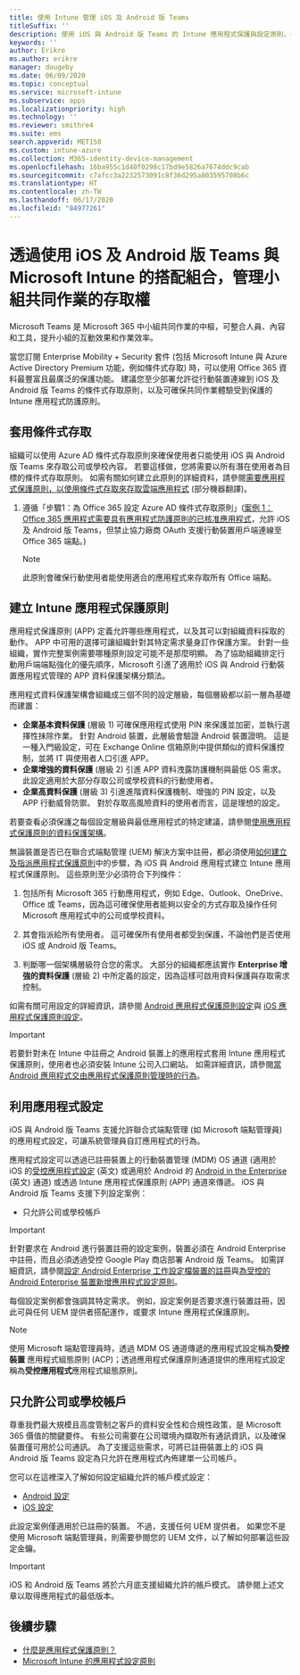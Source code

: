 ```yaml
---
title: 使用 Intune 管理 iOS 及 Android 版 Teams
titleSuffix: ''
description: 使用 iOS 與 Android 版 Teams 的 Intune 應用程式保護與設定原則，確保一律可使用保護措施來存取小組共同作業體驗。
keywords: ''
author: Erikre
ms.author: erikre
manager: dougeby
ms.date: 06/09/2020
ms.topic: conceptual
ms.service: microsoft-intune
ms.subservice: apps
ms.localizationpriority: high
ms.technology: ''
ms.reviewer: smithre4
ms.suite: ems
search.appverid: MET150
ms.custom: intune-azure
ms.collection: M365-identity-device-management
ms.openlocfilehash: 16ba955c1d40f0298c17bd9e5826a7674ddc9cab
ms.sourcegitcommit: c7afcc3a2232573091c8f36d295a803595708b6c
ms.translationtype: HT
ms.contentlocale: zh-TW
ms.lasthandoff: 06/17/2020
ms.locfileid: "84977261"
---
```

# <a name="manage-team-collaboration-access-by-using-teams-for-ios-and-android-with-microsoft-intune"></a>透過使用 iOS 及 Android 版 Teams 與 Microsoft Intune 的搭配組合，管理小組共同作業的存取權

Microsoft Teams 是 Microsoft 365 中小組共同作業的中樞，可整合人員、內容和工具，提升小組的互動效果和作業效率。

當您訂閱 Enterprise Mobility + Security 套件 (包括 Microsoft Intune 與 Azure Active Directory Premium 功能，例如條件式存取) 時，可以使用 Office 365 資料最豐富且最廣泛的保護功能。 建議您至少部署允許從行動裝置連線到 iOS 及 Android 版 Teams 的條件式存取原則，以及可確保共同作業體驗受到保護的 Intune 應用程式防護原則。

## <a name="apply-conditional-access"></a>套用條件式存取
組織可以使用 Azure AD 條件式存取原則來確保使用者只能使用 iOS 與 Android 版 Teams 來存取公司或學校內容。 若要這樣做，您將需要以所有潛在使用者為目標的條件式存取原則。 如需有關如何建立此原則的詳細資料，請參閱[需要應用程式保護原則，以使用條件式存取來存取雲端應用程式](https://docs.microsoft.com/azure/active-directory/conditional-access/app-protection-based-conditional-access) \(部分機器翻譯\)。

1. 遵循「步驟1：為 Office 365 設定 Azure AD 條件式存取原則」([案例 1：Office 365 應用程式需要具有應用程式防護原則的已核准應用程式](https://docs.microsoft.com/azure/active-directory/conditional-access/app-protection-based-conditional-access#scenario-1-office-365-apps-require-approved-apps-with-app-protection-policies)，允許 iOS 及 Android 版 Teams，但禁止協力廠商 OAuth 支援行動裝置用戶端連線至 Office 365 端點。)

   >[!NOTE]
   > 此原則會確保行動使用者能使用適合的應用程式來存取所有 Office 端點。

## <a name="create-intune-app-protection-policies"></a>建立 Intune 應用程式保護原則

應用程式保護原則 (APP) 定義允許哪些應用程式，以及其可以對組織資料採取的動作。 APP 中可用的選擇可讓組織針對其特定需求量身訂作保護方案。 針對一些組織，實作完整案例需要哪種原則設定可能不是那麼明顯。 為了協助組織排定行動用戶端端點強化的優先順序，Microsoft 引進了適用於 iOS 與 Android 行動裝置應用程式管理的 APP 資料保護架構分類法。

應用程式資料保護架構會組織成三個不同的設定層級，每個層級都以前一層為基礎而建置：

- **企業基本資料保護** (層級 1) 可確保應用程式使用 PIN 來保護並加密，並執行選擇性抹除作業。 針對 Android 裝置，此層級會驗證 Android 裝置證明。 這是一種入門級設定，可在 Exchange Online 信箱原則中提供類似的資料保護控制，並將 IT 與使用者人口引進 APP。
- **企業增強的資料保護** (層級 2) 引進 APP 資料洩露防護機制與最低 OS 需求。 此設定適用於大部分存取公司或學校資料的行動使用者。
- **企業高資料保護** (層級 3) 引進進階資料保護機制、增強的 PIN 設定，以及 APP 行動威脅防禦。 對於存取高風險資料的使用者而言，這是理想的設定。

若要查看必須保護之每個設定層級與最低應用程式的特定建議，請參閱[使用應用程式保護原則的資料保護架構](app-protection-framework.md)。

無論裝置是否已在聯合式端點管理 (UEM) 解決方案中註冊，都必須使用[如何建立及指派應用程式保護原則](app-protection-policies.md)中的步驟，為 iOS 與 Android 應用程式建立 Intune 應用程式保護原則。 這些原則至少必須符合下列條件：

1. 包括所有 Microsoft 365 行動應用程式，例如 Edge、Outlook、OneDrive、Office 或 Teams，因為這可確保使用者能夠以安全的方式存取及操作任何 Microsoft 應用程式中的公司或學校資料。

2. 其會指派給所有使用者。 這可確保所有使用者都受到保護，不論他們是否使用 iOS 或 Android 版 Teams。

3. 判斷哪一個架構層級符合您的需求。 大部分的組織都應該實作 **Enterprise 增強的資料保護** (層級 2) 中所定義的設定，因為這樣可啟用資料保護與存取需求控制。

如需有關可用設定的詳細資訊，請參閱 [Android 應用程式保護原則設定](app-protection-policy-settings-android.md)與 [iOS 應用程式保護原則設定](app-protection-policy-settings-ios.md)。

> [!IMPORTANT]
> 若要針對未在 Intune 中註冊之 Android 裝置上的應用程式套用 Intune 應用程式保護原則，使用者也必須安裝 Intune 公司入口網站。 如需詳細資訊，請參閱[當 Android 應用程式交由應用程式保護原則管理時的行為](../fundamentals/end-user-mam-apps-android.md)。

## <a name="utilize-app-configuration"></a>利用應用程式設定

iOS 與 Android 版 Teams 支援允許聯合式端點管理 (如 Microsoft 端點管理員) 的應用程式設定，可讓系統管理員自訂應用程式的行為。

應用程式設定可以透過已註冊裝置上的行動裝置管理 (MDM) OS 通道 (適用於 iOS 的[受控應用程式設定](https://developer.apple.com/library/content/samplecode/sc2279/Introduction/Intro.html) \(英文\) 或適用於 Android 的 [ Android in the Enterprise](https://developer.android.com/work/managed-configurations) \(英文\) 通道) 或透過 Intune 應用程式保護原則 (APP) 通道來傳遞。 iOS 與 Android 版 Teams 支援下列設定案例：

- 只允許公司或學校帳戶

> [!IMPORTANT]
> 針對要求在 Android 進行裝置註冊的設定案例，裝置必須在 Android Enterprise 中註冊，而且必須透過受控 Google Play 商店部署 Android 版 Teams。 如需詳細資訊，請參閱[設定 Android Enterprise 工作設定檔裝置的註冊](../enrollment/android-work-profile-enroll.md)與[為受控的 Android Enterprise 裝置新增應用程式設定原則](app-configuration-policies-use-android.md)。

每個設定案例都會強調其特定需求。 例如，設定案例是否要求進行裝置註冊，因此可與任何 UEM 提供者搭配運作，或要求 Intune 應用程式保護原則。

> [!NOTE]
> 使用 Microsoft 端點管理員時，透過 MDM OS 通道傳遞的應用程式設定稱為**受控裝置** 應用程式組態原則 (ACP)；透過應用程式保護原則通道提供的應用程式設定稱為**受控應用程式**應用程式組態原則。

## <a name="only-allow-work-or-school-accounts"></a>只允許公司或學校帳戶

尊重我們最大規模且高度管制之客戶的資料安全性和合規性政策，是 Microsoft 365 價值的關鍵要件。 有些公司需要在公司環境內擷取所有通訊資訊，以及確保裝置僅可用於公司通訊。 為了支援這些需求，可將已註冊裝置上的 iOS 與 Android 版 Teams 設定為只允許在應用程式內佈建單一公司帳戶。

您可以在這裡深入了解如何設定組織允許的帳戶模式設定：

- [Android 設定](app-configuration-policies-use-android.md#allow-only-configured-organization-accounts-in-multi-identity-apps)
- [iOS 設定](app-configuration-policies-use-ios.md#allow-only-configured-organization-accounts-in-multi-identity-apps)

此設定案例僅適用於已註冊的裝置。 不過，支援任何 UEM 提供者。 如果您不是使用 Microsoft 端點管理員，則需要參閱您的 UEM 文件，以了解如何部署這些設定金鑰。

> [!IMPORTANT]
> iOS 和 Android 版 Teams 將於六月底支援組織允許的帳戶模式。 請參閱上述文章以取得應用程式的最低版本。

## <a name="next-steps"></a>後續步驟

- [什麼是應用程式保護原則？](app-protection-policy.md) 
- [Microsoft Intune 的應用程式設定原則](app-configuration-policies-overview.md)